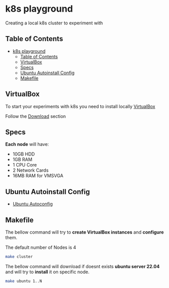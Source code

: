 # k8s playground

Creating a local k8s cluster to experiment with

## Table of Contents

- [k8s playground](#k8s-playground)
  - [Table of Contents](#table-of-contents)
  - [VirtualBox](#virtualbox)
  - [Specs](#specs)
  - [Ubuntu Autoinstall Config](#ubuntu-autoinstall-config)
  - [Makefile](#makefile)

## VirtualBox

To start your experiments with k8s you need to install locally [VirtualBox](https://www.virtualbox.org/)

Follow the [Download](https://www.virtualbox.org/wiki/Linux_Downloads) section

## Specs

**Each node** will have:

- 10GB HDD
- 1GB RAM
- 1 CPU Core
- 2 Network Cards
- 16MB RAM for VMSVGA

## Ubuntu Autoinstall Config

- [Ubuntu Autoconfig](https://ubuntu.com/server/docs/install/autoinstall-reference)

## Makefile

The bellow command will try to **create VirtualBox instances** and **configure** them.

The default number of Nodes is 4

```bash
make cluster
```

The bellow command will download if doesnt exists **ubuntu server 22.04** and will try to **install** it on specific node.

```bash
make ubuntu 1..N
```
